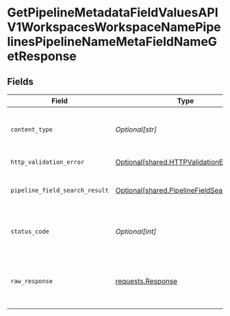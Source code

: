 # GetPipelineMetadataFieldValuesAPIV1WorkspacesWorkspaceNamePipelinesPipelineNameMetaFieldNameGetResponse


## Fields

| Field                                                                                              | Type                                                                                               | Required                                                                                           | Description                                                                                        |
| -------------------------------------------------------------------------------------------------- | -------------------------------------------------------------------------------------------------- | -------------------------------------------------------------------------------------------------- | -------------------------------------------------------------------------------------------------- |
| `content_type`                                                                                     | *Optional[str]*                                                                                    | :heavy_check_mark:                                                                                 | HTTP response content type for this operation                                                      |
| `http_validation_error`                                                                            | [Optional[shared.HTTPValidationError]](undefined/models/shared/httpvalidationerror.md)             | :heavy_minus_sign:                                                                                 | Validation Error                                                                                   |
| `pipeline_field_search_result`                                                                     | [Optional[shared.PipelineFieldSearchResult]](undefined/models/shared/pipelinefieldsearchresult.md) | :heavy_minus_sign:                                                                                 | Metadata for the pipeline's index.                                                                 |
| `status_code`                                                                                      | *Optional[int]*                                                                                    | :heavy_check_mark:                                                                                 | HTTP response status code for this operation                                                       |
| `raw_response`                                                                                     | [requests.Response](https://requests.readthedocs.io/en/latest/api/#requests.Response)              | :heavy_minus_sign:                                                                                 | Raw HTTP response; suitable for custom response parsing                                            |